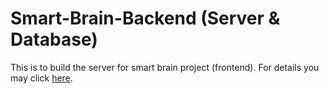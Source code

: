 ﻿# Smart-Brain-Backend (Server & Database)

This is to build the server for smart brain project (frontend). For details you may click [here](https://github.com/ivantanghw/smartbrainfacerecognitionapp).
